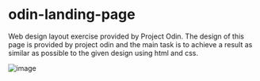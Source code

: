 # odin-landing-page

Web design layout exercise provided by Project Odin. The design of this page is provided by project odin
and the main task is to achieve a result as similar as possible to the given design using html and css.

![image](https://github.com/makask/odin-landing-page/assets/16080688/4c22b729-a250-497f-9faa-75966a2b8b40)



